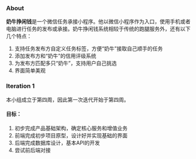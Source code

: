 ### About
**奶牛挣闲钱**是一个微信任务承接小程序。他以微信小程序作为入口，使用手机或者电脑进行任务的发布或承接。奶牛挣闲钱系统相较于传统的跑腿服务外，还有以下几个特点：

1. 支持任务发布方自定义任务标签，方便“奶牛”接取自己顺手的任务
2. 添加发布方和“奶牛”的信用评级系统
3. 为发布方匹配多只“奶牛”，支持用户自己挑选
4. 界面简单美观

### Iteration 1
本小组成立于第四周，因此第一次迭代开始于第四周。
#### 目标：

1. 初步完成产品基础架构，确定核心服务和增值业务
2. 前端完成初步项目原型，设计好并实现基础的界面
3. 后端完成数据库设计，基本API的开发
4. 尝试前后端对接
